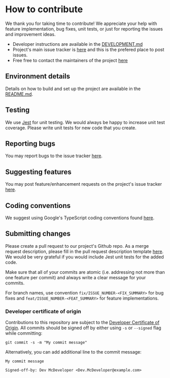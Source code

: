 # How to contribute

We thank you for taking time to contribute! We appreciate your help with feature implementation, bug fixes, unit tests, or just for reporting the issues and improvement ideas.

- Developer instructions are available in the [DEVELOPMENT.md](DEVELOPMENT.md)
- Project's main issue tracker is [here](https://github.com/opencaesar/oml-vision/issues/new/choose) and this is the prefered place to post issues. 
- Free free to contact the maintainers of the project [here](https://www.opencaesar.io/contributors/)

## Environment details

Details on how to build and set up the project are available in the [README.md](README.md#developer-instructions).

## Testing

We use [Jest](https://jestjs.io/) for unit testing. We would always be happy to increase unit test coverage. Please write unit tests for new code that you create.

## Reporting bugs

You may report bugs to the issue tracker [here](https://github.com/opencaesar/oml-vision/issues/new/choose). 

## Suggesting features

You may post feature/enhancement requests on the project's issue tracker [here](https://github.com/opencaesar/oml-vision/issues/new/choose).

## Coding conventions

We suggest using Google's TypeScript coding conventions found [here](https://google.github.io/styleguide/tsguide.html).

## Submitting changes

Please create a pull request to our project's Github repo. As a merge request description, please fill in the pull request description template [here](https://github.com/opencaesar/oml-vision/pulls). We would be very grateful if you would include Jest unit tests for the added code.

Make sure that all of your commits are atomic (i.e. addressing not more than one feature per commit) and always write a clear message for your commits.

For branch names, use convention `fix/ISSUE_NUMBER-<FIX_SUMMARY>` for bug fixes and `feat/ISSUE_NUMBER-<FEAT_SUMMARY>` for feature implementations.

### Developer certificate of origin

Contributions to this repository are subject to the [Developer Certificate of Origin](DCO). All commits should be signed off by either using `-s` or `--signed` flag while committing:
```
git commit -s -m "My commit message"
```

Alternatively, you can add additional line to the commit message:

```
My commit message

Signed-off-by: Dev McDeveloper <Dev.McDeveloper@example.com>
```

